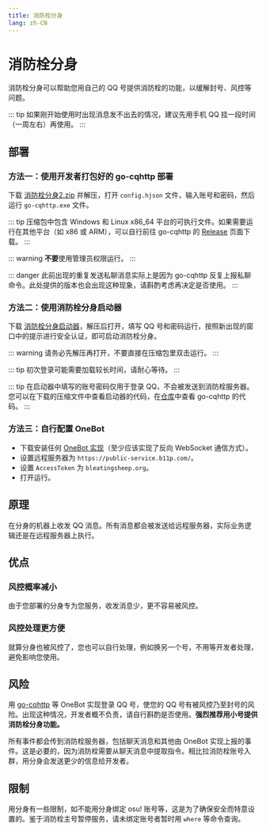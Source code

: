 ```yaml
---
title: 消防栓分身
lang: zh-CN
---
```


# 消防栓分身
消防栓分身可以帮助您用自己的 QQ 号提供消防栓的功能，以缓解封号、风控等问题。

::: tip
如果刚开始使用时出现消息发不出去的情况，建议先用手机 QQ 挂一段时间（一周左右）再使用。
:::

## 部署
### 方法一：使用开发者打包好的 go-cqhttp 部署
下载 [消防栓分身2.zip](https://res.bleatingsheep.org/%E6%B6%88%E9%98%B2%E6%A0%93%E5%88%86%E8%BA%AB2.zip) 并解压，打开 `config.hjson` 文件，输入账号和密码，然后运行 `go-cqhttp.exe` 文件。

::: tip
压缩包中包含 Windows 和 Linux x86_64 平台的可执行文件。如果需要运行在其他平台（如 x86 或 ARM），可以自行前往 go-cqhttp 的 [Release](https://github.com/Mrs4s/go-cqhttp/releases) 页面下载。
:::

::: warning
**不要**使用管理员权限运行。
:::

::: danger
此前出现的重复发送私聊消息实际上是因为 go-cqhttp 反复上报私聊命令。此处提供的版本也会出现这种现象，请斟酌考虑再决定是否使用。
:::

### 方法二：使用消防栓分身启动器
下载 [消防栓分身启动器](https://res.bleatingsheep.org/xfs%20launcher.zip)，解压后打开，填写 QQ 号和密码运行，按照新出现的窗口中的提示进行安全认证，即可启动消防栓分身。

::: warning
请务必先解压再打开，不要直接在压缩包里双击运行。
:::

::: tip
初次登录可能需要加载较长时间，请耐心等待。
:::

::: tip
在启动器中填写的账号密码仅用于登录 QQ，不会被发送到消防栓服务器。您可以在下载的压缩文件中查看启动器的代码，在[仓库](https://github.com/Mrs4s/go-cqhttp)中查看 go-cqhttp 的代码。
:::

### 方法三：自行配置 OneBot
- 下载安装任何 [OneBot 实现](https://onebot.page.moe/ecosystem.html#onebot-%E5%AE%9E%E7%8E%B0)（至少应该实现了反向 WebSocket 通信方式）。
- 设置远程服务器为 `https://public-service.b11p.com/`。
- 设置 `AccessToken` 为 `bleatingsheep.org`。
- 打开运行。

## 原理
在分身的机器上收发 QQ 消息。所有消息都会被发送给远程服务器，实际业务逻辑还是在远程服务器上执行。

## 优点
### 风控概率减小
由于您部署的分身专为您服务，收发消息少，更不容易被风控。

### 风控处理更方便
就算分身也被风控了，您也可以自行处理，例如换另一个号，不用等开发者处理，避免影响您使用。

## 风险
用 [go-cqhttp](https://docs.go-cqhttp.org/) 等 OneBot 实现登录 QQ 号，使您的 QQ 号有被风控乃至封号的风险。出现这种情况，开发者概不负责，请自行斟酌是否使用。**强烈推荐用小号提供消防栓分身功能。**

所有事件都会传到消防栓服务器，包括聊天消息和其他由 OneBot 实现上报的事件。这是必要的，因为消防栓需要从聊天消息中提取指令。相比拉消防栓账号入群，用分身会发送更少的信息给开发者。

## 限制
用分身有一些限制，如不能用分身绑定 osu! 账号等，这是为了确保安全而特意设置的。鉴于消防栓主号暂停服务，请未绑定账号者暂时用 `where` 等命令查询。